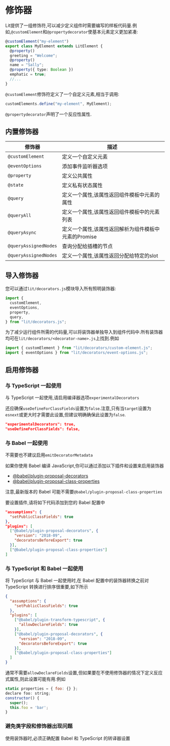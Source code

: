 # 修饰器

Lit提供了一组修饰符,可以减少定义组件时需要编写的样板代码量.例如,`@customElement`和`@propertydecorator`使基本元素定义更加紧凑:

```ts
@customElement("my-element")
export class MyElement extends LitElement {
  @property()
  greeting = "Welcome";
  @property()
  name = "Sally";
  @property({ type: Boolean })
  emphatic = true;
  //...
}
```

`@customElement`修饰符定义了一个自定义元素,相当于调用:

```js
customElements.define("my-element", MyElement);
```

`@propertydecorator`声明了一个反应性属性.

## 内置修饰器

| 修饰器                | 描述                                                 |
| --------------------- | ---------------------------------------------------- |
| `@customElement`      | 定义一个自定义元素                                   |
| `@eventOptions`       | 添加事件监听器选项                                   |
| `@property`           | 定义公共属性                                         |
| `@state`              | 定义私有状态属性                                     |
| `@query`              | 定义一个属性,该属性返回组件模板中元素的属性          |
| `@queryAll`           | 定义一个属性,该属性返回组件模板中的元素列表          |
| `@queryAsync`         | 定义一个属性,该属性返回解析为组件模板中元素的Promise |
| `@queryAssignedNodes` | 查询分配给插槽的节点                                 |
| `@queryAssignedNodes` | 定义一个属性,该属性返回分配给特定的slot              |

## 导入修饰器

您可以通过`lit/decorators.js`模块导入所有照明装饰器:

```js
import {
  customElement,
  eventOptions,
  property,
  query,
} from "lit/decorators.js";
```

为了减少运行组件所需的代码量,可以将装饰器单独导入到组件代码中.所有装饰器均可在`lit/decorators/<decorator-name>.js`上找到.例如

```js
import { customElement } from "lit/decorators/custom-element.js";
import { eventOptions } from "lit/decorators/event-options.js";
```

## 启用修饰器

### 与 TypeScript 一起使用

与 TypeScript 一起使用,请启用编译器选项`experimentalDecorators`

还应确保`useDefineForClassFields`设置为`false`.注意,只有当`target`设置为`esnext`或更大时才需要此设置,但建议明确确保此设置为`false`.

```json
"experimentalDecorators": true,
"useDefineForClassFields": false,
```

### 与 Babel 一起使用

不需要也不建议启用`emitDecoratorMetadata`

如果你使用 Babel 编译 JavaScript,你可以通过添加以下插件和设置来启用装饰器

- [@babel/plugin-proposal-decorators](https://babeljs.io/docs/en/babel-plugin-proposal-decorators)
- [@babel/plugin-proposal-class-properties](https://babeljs.io/docs/en/babel-plugin-proposal-class-properties)

注意,最新版本的 Babel 可能不需要`@babel/plugin-proposal-class-properties`

要设置插件,请将如下代码添加到您的 Babel 配置中

```json
"assumptions": {
  "setPublicClassFields": true
},
"plugins": [
  ["@babel/plugin-proposal-decorators", {
    "version": "2018-09",
    "decoratorsBeforeExport": true
  }],
  ["@babel/plugin-proposal-class-properties"]
]
```

### 与 TypeScript 和 Babel 一起使用

将 TypeScript 与 Babel 一起使用时,在 Babel 配置中的装饰器转换之前对 TypeScript
转换进行排序很重要,如下所示

```json
{
  "assumptions": {
    "setPublicClassFields": true
  },
  "plugins": [
    ["@babel/plugin-transform-typescript", {
      "allowDeclareFields": true
    }],
    ["@babel/plugin-proposal-decorators", {
      "version": "2018-09",
      "decoratorsBeforeExport": true
    }],
    ["@babel/plugin-proposal-class-properties"]
  ]
}
```

通常不需要`allowDeclareFields`设置,但如果要在不使用修饰器的情况下定义反应式属性,则此设置可能有用.例如

```js
static properties = { foo: {} };
declare foo: string;
constructor() {
  super();
  this.foo = 'bar';
}
```

### 避免类字段和修饰器出现问题

使用装饰器时,必须正确配置 Babel 和 TypeScript 的转译器设置
